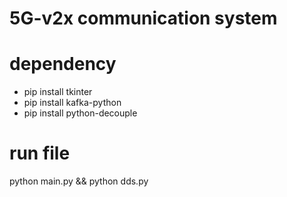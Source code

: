 # 5G-v2x communication system

# dependency
* pip install tkinter
* pip install kafka-python
* pip install python-decouple
# run file
  python main.py && python dds.py


